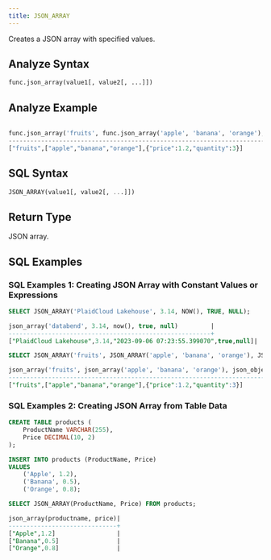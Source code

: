 ```yaml
---
title: JSON_ARRAY
---
```


Creates a JSON array with specified values.

## Analyze Syntax

```python
func.json_array(value1[, value2[, ...]])
```

## Analyze Example

```python

func.json_array('fruits', func.json_array('apple', 'banana', 'orange'), func.json_object('price', 1.2, 'quantity', 3)) |
-----------------------------------------------------------------------------------------------------------------------+
["fruits",["apple","banana","orange"],{"price":1.2,"quantity":3}]                                                      |
```

## SQL Syntax

```sql
JSON_ARRAY(value1[, value2[, ...]])
```

## Return Type

JSON array.

## SQL Examples

### SQL Examples 1: Creating JSON Array with Constant Values or Expressions

```sql
SELECT JSON_ARRAY('PlaidCloud Lakehouse', 3.14, NOW(), TRUE, NULL);

json_array('databend', 3.14, now(), true, null)         |
--------------------------------------------------------+
["PlaidCloud Lakehouse",3.14,"2023-09-06 07:23:55.399070",true,null]|

SELECT JSON_ARRAY('fruits', JSON_ARRAY('apple', 'banana', 'orange'), JSON_OBJECT('price', 1.2, 'quantity', 3));

json_array('fruits', json_array('apple', 'banana', 'orange'), json_object('price', 1.2, 'quantity', 3))|
-------------------------------------------------------------------------------------------------------+
["fruits",["apple","banana","orange"],{"price":1.2,"quantity":3}]                                      |
```

### SQL Examples 2: Creating JSON Array from Table Data

```sql
CREATE TABLE products (
    ProductName VARCHAR(255),
    Price DECIMAL(10, 2)
);

INSERT INTO products (ProductName, Price)
VALUES
    ('Apple', 1.2),
    ('Banana', 0.5),
    ('Orange', 0.8);

SELECT JSON_ARRAY(ProductName, Price) FROM products;

json_array(productname, price)|
------------------------------+
["Apple",1.2]                 |
["Banana",0.5]                |
["Orange",0.8]                |
```